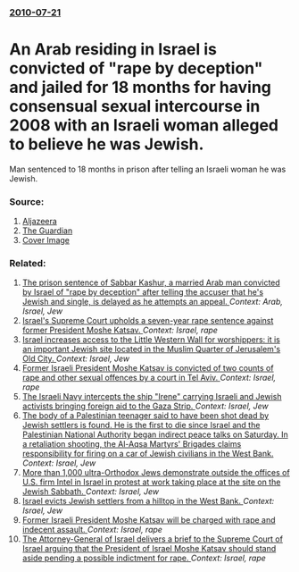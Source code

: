 ### [2010-07-21](/news/2010/07/21/index.md)

# An Arab residing in Israel is convicted of "rape by deception" and jailed for 18 months for having consensual sexual intercourse in 2008 with an Israeli woman alleged to believe he was Jewish. 

Man sentenced to 18 months in prison after telling an Israeli woman he was Jewish.


### Source:

1. [Aljazeera](http://english.aljazeera.net/news/middleeast/2010/07/201072191017847251.html)
2. [The Guardian](http://www.guardian.co.uk/world/2010/jul/21/arab-guilty-rape-consensual-sex-jew)
2. [Cover Image](http://www.aljazeera.com)

### Related:

1. [The prison sentence of Sabbar Kashur, a married Arab man convicted by Israel of "rape by deception" after telling the accuser that he's Jewish and single, is delayed as he attempts an appeal. ](/news/2010/08/4/the-prison-sentence-of-sabbar-kashur-a-married-arab-man-convicted-by-israel-of-rape-by-deception-after-telling-the-accuser-that-he-s-jewi.md) _Context: Arab, Israel, Jew_
2. [Israel's Supreme Court upholds a seven-year rape sentence against former President Moshe Katsav. ](/news/2011/11/10/israel-s-supreme-court-upholds-a-seven-year-rape-sentence-against-former-president-moshe-katsav.md) _Context: Israel, rape_
3. [Israel increases access to the Little Western Wall for worshippers: it is an important Jewish site located in the Muslim Quarter of Jerusalem's Old City. ](/news/2011/01/14/israel-increases-access-to-the-little-western-wall-for-worshippers-it-is-an-important-jewish-site-located-in-the-muslim-quarter-of-jerusale.md) _Context: Israel, Jew_
4. [Former Israeli President Moshe Katsav is convicted of two counts of rape and other sexual offences by a court in Tel Aviv. ](/news/2010/12/30/former-israeli-president-moshe-katsav-is-convicted-of-two-counts-of-rape-and-other-sexual-offences-by-a-court-in-tel-aviv.md) _Context: Israel, rape_
5. [The Israeli Navy intercepts the ship "Irene" carrying Israeli and Jewish activists bringing foreign aid to the Gaza Strip. ](/news/2010/09/28/the-israeli-navy-intercepts-the-ship-irene-carrying-israeli-and-jewish-activists-bringing-foreign-aid-to-the-gaza-strip.md) _Context: Israel, Jew_
6. [The body of a Palestinian teenager said to have been shot dead by Jewish settlers is found. He is the first to die since Israel and the Palestinian National Authority began indirect peace talks on Saturday. In a retaliation shooting, the Al-Aqsa Martyrs' Brigades claims responsibility for firing on a car of Jewish civilians in the West Bank. ](/news/2010/05/14/the-body-of-a-palestinian-teenager-said-to-have-been-shot-dead-by-jewish-settlers-is-found-he-is-the-first-to-die-since-israel-and-the-pale.md) _Context: Israel, Jew_
7. [ More than 1,000 ultra-Orthodox Jews demonstrate outside the offices of U.S. firm Intel in Israel in protest at work taking place at the site on the Jewish Sabbath. ](/news/2009/11/14/more-than-1-000-ultra-orthodox-jews-demonstrate-outside-the-offices-of-u-s-firm-intel-in-israel-in-protest-at-work-taking-place-at-the-sit.md) _Context: Israel, Jew_
8. [ Israel evicts Jewish settlers from a hilltop in the West Bank. ](/news/2009/05/21/israel-evicts-jewish-settlers-from-a-hilltop-in-the-west-bank.md) _Context: Israel, Jew_
9. [ Former Israeli President Moshe Katsav will be charged with rape and indecent assault. ](/news/2009/03/8/former-israeli-president-moshe-katsav-will-be-charged-with-rape-and-indecent-assault.md) _Context: Israel, rape_
10. [ The Attorney-General of Israel delivers a brief to the Supreme Court of Israel arguing that the President of Israel Moshe Katsav should stand aside pending a possible indictment for rape. ](/news/2006/10/29/the-attorney-general-of-israel-delivers-a-brief-to-the-supreme-court-of-israel-arguing-that-the-president-of-israel-moshe-katsav-should-sta.md) _Context: Israel, rape_
